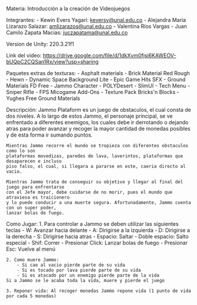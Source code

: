 Materia: Introducción a la creación de Videojuegos

Integrantes:
	- Kewin Evers Yagari: keversy@unal.edu.co
	- Alejandra Maria Lizarazo Salazar: amlizarazos@unal.edu.co
	- Valentina Ríos Vargas
	- Juan Camilo Zapata Macias: juczapatama@unal.edu.co

Version de Unity: 220.3.21f1

Link del video: https://drive.google.com/file/d/1dkXvm0fjsj6KAWEOV-bUQpC2CQSan1Rx/view?usp=sharing

Paquetes extras de texturas: 
	- Asphalt materials
	- Brick Material Red Rough - Hewn
	- Dynamic Space Background Lite
	- Epic Game Hits SFX
	- Ground Materials FD Free
	- Jammo Character
	- POLYDesert
	- SlimUI - Tech Menu
	- Sniper Rifle - FPS Micogame Add-Ons
	- Texture Pack Bricks'n Blocks
	- Yughes Free Ground Materials

Descripción: 
	Jammo Plataform es un juego de obstaculos, el cual consta de dos niveles.
	A lo largo de estos Jammo, el personaje principal, se ve enfrentado a diferentes
	enemigos, los cuales debe ir derrotando o dejando atras para poder avanzar y recoger
	la mayor cantidad de monedas posibles y de esta forma ir sumando puntos.

	Mientras Jammo recorre el mundo se tropieza con diferentes obstaculos como lo son 
	plataformas movedizas, paredes de lava, laverintos, plataformas que desaparecen e incluso
	piso falso, el cual, si llegara a pararse en este, caeria directo al vacio.

	Mientras Jammo trata de conseguir su objetivo y llegar al final del juego para enfrentarse 
	con el Jefe mayor, debe cuidarse de no morir, pues el mundo que atraviesa es traicionero 
	y lo puede conducir a una muerte segura. Afortunadamente, Jammo cuenta con un super poder,
	lanzar bolas de fuego. 

Como Jugar:
	1. Para controlar a Jammo se deben utilizar las siguientes teclas
		- W: Avanzar hacia delante
		- A: Dirigirse a la izquierda
		- D: Dirigirse a la derecha
		- S: Dirigirse hacia atras
		- Espacio: Saltar
		- Doble espacio: Salto especial
		- Shif: Correr 
		- Presionar Click: Lanzar bolas de fuego
		- Presionar Esc: Vuelve al menú 

	2. Como muere Jammo:
		- Si cae al vacio pierde parte de su vida
		- Si es tocado por lava pierde parte de su vida
		- Si es atacado por un enemigo pierde parte de la vida
	Si a Jammo se le acaba toda la vida, muere y pierde el juego
	
	3. Reponer vida: Al recoger monedas Jammo repone vida (1 punto de vida por cada 5 monedas)
	
	